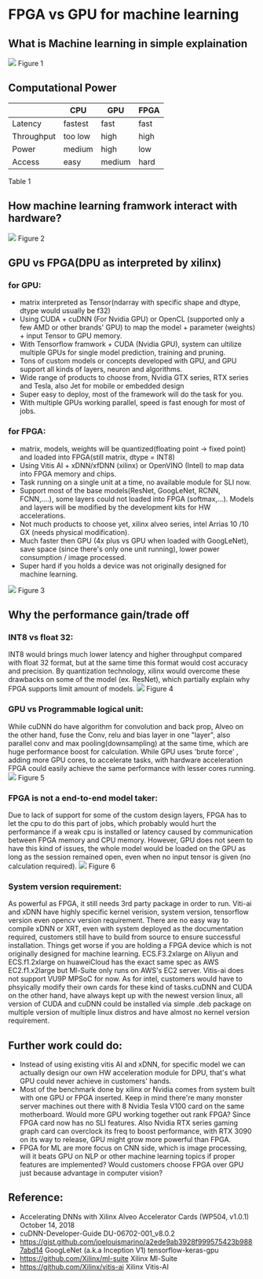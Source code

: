 # FPGA vs GPU for machine learning

## What is Machine learning in simple explaination

![](readme/machinelearning.png)
Figure 1

## Computational Power

|           |   CPU   |   GPU   |   FPGA    |
|-----------|---------|---------|-----------|
| Latency   | fastest |  fast   |   fast    |
| Throughput| too low |  high   |   high    |
| Power     | medium  |  high   |   low     |
| Access    | easy    |  medium |   hard    |
Table 1


## How machine learning framwork interact with hardware?

![](readme/framework.png)
Figure 2

## GPU vs FPGA(DPU as interpreted by xilinx)

### for GPU:
  - matrix interpreted as Tensor(ndarray with specific shape and dtype, dtype would usually be f32)
  - Using CUDA + cuDNN (For Nvidia GPU) or OpenCL (supported only a few AMD or other brands' GPU) to map the model + parameter (weights) + input Tensor to GPU memory.
  - With Tensorflow framwork + CUDA (Nvidia GPU), system can ultilize multiple GPUs for single model prediction, training and pruning.
  - Tons of custom models or concepts developed with GPU, and GPU support all kinds of layers, neuron and algorithms.
  - Wide range of products to choose from, Nvidia GTX series, RTX series and Tesla, also Jet for mobile or embedded design
  - Super easy to deploy, most of the framework will do the task for you.
  - With multiple GPUs working parallel, speed is fast enough for most of jobs.
### for FPGA:
  - matrix, models, weights will be quantized(floating point -> fixed point) and loaded into FPGA(still matrix, dtype = INT8)
  - Using Vitis AI + xDNN/xfDNN (xilinx) or OpenVINO (Intel) to map data into FPGA memory and chips.
  - Task running on a single unit at a time, no available module for SLI now.
  - Support most of the base models(ResNet, GoogLeNet, RCNN, FCNN,....), some layers could not loaded into FPGA (softmax,...). Models and layers will be modified by the development kits for HW accelerations.
  - Not much products to choose yet, xilinx alveo series, intel Arrias 10 /10 GX (needs physical modification).
  - Much faster then GPU (4x plus vs GPU when loaded with GoogLeNet), save space (since there's only one unit running), lower power consumption / image processed.
  - Super hard if you holds a device was not originally designed for machine learning.
  
![](readme/performance.png)
Figure 3

## Why the performance gain/trade off

### INT8 vs float 32:
  INT8 would brings much lower latency and higher throughput compared with float 32 format, but at the same time this format would cost accuracy and precision. By quantization technology, xilinx would overcome these drawbacks on some of the model (ex. ResNet), which partially explain why FPGA supports limit amount of models.
![](readme/FPGA_arch.png)
Figure 4
  
### GPU vs Programmable logical unit:
  While cuDNN do have algorithm for convolution and back prop, Alveo on the other hand, fuse the Conv, relu and bias layer in one "layer", also parallel conv and max pooling(downsampling) at the same time, which are huge performance boost for calculation. While GPU uses 'brute force' , adding more GPU cores, to accelerate tasks, with hardware acceleration FPGA could easily achieve the same performance with lesser cores running.
![](readme/layer.png)
Figure 5
  
### FPGA is not a end-to-end model taker:
  Due to lack of support for some of the custom design layers, FPGA has to let the cpu to do this part of jobs, which probably would hurt the performance if a weak cpu is installed or latency caused by communication between FPGA memory and CPU memory. However, GPU does not seem to have this kind of issues, the whole model would be loaded on the GPU as long as the session remained open, even when no input tensor is given (no calculation required).
![](readme/FPGA_CPU.png)
Figure 6

### System version requirement:
  As powerful as FPGA, it still needs 3rd party package in order to run. Viti-ai and xDNN have highly specific kernel verision, system version, tensorflow version even opencv version requirement. There are no easy way to compile xDNN or XRT, even with system deployed as the documentation required, customers still have to build from source to ensure successful installation. Things get worse if you are holding a FPGA device which is not originally designed for machine learning. ECS.F3.2xlarge on Aliyun and ECS.f1.2xlarge on huaweiCloud has the exact same spec as AWS EC2.f1.x2large but Ml-Suite only runs on AWS's EC2 server. Vitis-ai does not support VU9P MPSoC for now.  As for intel, customers would have to phsyically modify their own cards for these kind of tasks.cuDNN and CUDA on the other hand, have always kept up with the newest version linux, all version of CUDA and cuDNN could be installed via simple .deb package on multiple version of multiple linux distros and have almost no kernel version requirement. 
  
## Further work could do:
  - Instead of using existing vitis AI and xDNN, for specific model we can actually design our own HW acceleration module for DPU, that's what GPU could never achieve in customers' hands.
  - Most of the benchmark done by xilinx or Nvidia comes from system built with one GPU or FPGA inserted. Keep in mind there're many monster server machines out there with 8 Nvidia Tesla V100 card on the same motherboard. Would more GPU working together out rank FPGA? Since FPGA card now has no SLI features. Also Nvidia RTX series gaming graph card can overclock its freq to boost performance, with RTX 3090 on its way to release, GPU might grow more powerful than FPGA.
  - FPGA for ML are more focus on CNN side, which is image processing, will it beats GPU on NLP or other machine learning topics if proper features are implemented? Would customers choose FPGA over GPU just because advantage in computer vision?
  
## Reference:

  - Accelerating DNNs with Xilinx Alveo Accelerator Cards (WP504, v1.0.1) October 14, 2018
  - cuDNN-Developer-Guide DU-06702-001_v8.0.2
  - https://gist.github.com/joelouismarino/a2ede9ab3928f999575423b9887abd14 GoogLeNet (a.k.a Inception V1) tensorflow-keras-gpu
  - https://github.com/Xilinx/ml-suite Xilinx Ml-Suite
  - https://github.com/Xilinx/vitis-ai Xilinx Vitis-AI



